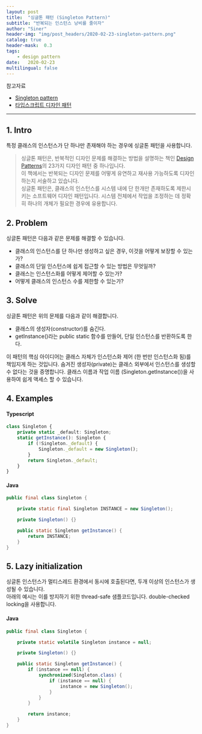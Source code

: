 ```yaml
---
layout: post
title:  "싱글톤 패턴 (Singleton Pattern)"
subtitle: "반복되는 인스턴스 낭비를 줄이자"
author: "Siner"
header-img: "img/post_headers/2020-02-23-singleton-pattern.png"
catalog: true
header-mask:  0.3
tags:
    - design pattern
date:   2020-02-23
multilingual: false
---
```


참고자료
* [Singleton pattern](https://en.wikipedia.org/wiki/Singleton_pattern)
* [타입스크립트 디자인 패턴](http://www.kyobobook.co.kr/product/detailViewKor.laf?ejkGb=KOR&mallGb=KOR&barcode=9788960779914&orderClick=LAG&Kc=)

---

## 1. Intro
특정 클래스의 인스턴스가 단 하나만 존재해야 하는 경우에 싱글톤 패턴을 사용합니다.

>싱글톤 패턴은, 반복적인 디자인 문제를 해결하는 방법을 설명하는 책인 [Design Patterns](http://wiki.c2.com/?DesignPatternsBook)의 23가지 디자인 패턴 중 하나입니다.<br>
>이 책에서는 반복되는 디자인 문제를 어떻게 유연하고 재사용 가능하도록 디자인하는지 서술하고 있습니다.<br>
>싱글톤 패턴은, 클래스의 인스턴스를 시스템 내에 단 한개만 존재하도록 제한시키는 소프트웨어 디자인 패턴입니다. 시스템 전체에서 작업을 조정하는 데 정확히 하나의 개체가 필요한 경우에 유용합니다.<br>

## 2. Problem
싱글톤 패턴은 다음과 같은 문제를 해결할 수 있습니다.
- 클래스의 인스턴스를 단 하나만 생성하고 싶은 경우, 이것을 어떻게 보장할 수 있는가?
- 클래스의 단일 인스턴스에 쉽게 접근할 수 있는 방법은 무엇일까?
- 클래스는 인스턴스화를 어떻게 제어할 수 있는가?
- 어떻게 클래스의 인스턴스 수를 제한할 수 있는가?

## 3. Solve
싱글톤 패턴은 위의 문제를 다음과 같이 해결합니다.
- 클래스의 생성자(constructor)를 숨긴다.
- getInstance()라는 public static 함수를 만들어, 단일 인스턴스를 반환하도록 한다.

이 패턴의 핵심 아이디어는 클래스 자체가 인스턴스화 제어 (한 번만 인스턴스화 됨)를 책임지게 하는 것입니다.
숨겨진 생성자(private)는 클래스 외부에서 인스턴스를 생성할 수 없다는 것을 증명합니다.
클래스 이름과 작업 이름 (Singleton.getInstance())을 사용하여 쉽게 액세스 할 수 있습니다.


## 4. Examples

#### Typescript
```typescript
class Singleton {
    private static _default: Singleton;
    static getInstance(): Singleton {
        if (!Singleton._default) {
            Singleton._default = new Singleton();
        }
        return Singleton._default;
    }
}
```

#### Java
```java
public final class Singleton {

    private static final Singleton INSTANCE = new Singleton();

    private Singleton() {}

    public static Singleton getInstance() {
        return INSTANCE;
    }
}
```

## 5. Lazy initialization
싱글톤 인스턴스가 멀티스레드 환경에서 동시에 호출된다면, 두개 이상의 인스턴스가 생성될 수 있습니다.<br>
아래의 예시는 이를 방지하기 위한 thread-safe 샘플코드입니다. double-checked locking을 사용합니다.

#### Java
```java
public final class Singleton {

    private static volatile Singleton instance = null;

    private Singleton() {}

    public static Singleton getInstance() {
        if (instance == null) {
            synchronized(Singleton.class) {
                if (instance == null) {
                    instance = new Singleton();
                }
            }
        }

        return instance;
    }
}
```
